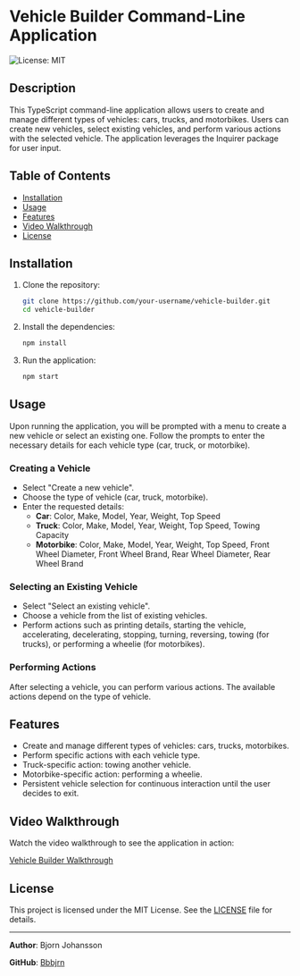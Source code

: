 # Vehicle Builder Command-Line Application

![License: MIT](https://img.shields.io/badge/License-MIT-blue.svg)

## Description

This TypeScript command-line application allows users to create and manage different types of vehicles: cars, trucks, and motorbikes. Users can create new vehicles, select existing vehicles, and perform various actions with the selected vehicle. The application leverages the Inquirer package for user input.

## Table of Contents

- [Installation](#installation)
- [Usage](#usage)
- [Features](#features)
- [Video Walkthrough](#video-walkthrough)
- [License](#license)

## Installation

1. Clone the repository:
    ```sh
    git clone https://github.com/your-username/vehicle-builder.git
    cd vehicle-builder
    ```

2. Install the dependencies:
    ```sh
    npm install
    ```

3. Run the application:
    ```sh
    npm start
    ```

## Usage

Upon running the application, you will be prompted with a menu to create a new vehicle or select an existing one. Follow the prompts to enter the necessary details for each vehicle type (car, truck, or motorbike).

### Creating a Vehicle

- Select "Create a new vehicle".
- Choose the type of vehicle (car, truck, motorbike).
- Enter the requested details:
  - **Car**: Color, Make, Model, Year, Weight, Top Speed
  - **Truck**: Color, Make, Model, Year, Weight, Top Speed, Towing Capacity
  - **Motorbike**: Color, Make, Model, Year, Weight, Top Speed, Front Wheel Diameter, Front Wheel Brand, Rear Wheel Diameter, Rear Wheel Brand

### Selecting an Existing Vehicle

- Select "Select an existing vehicle".
- Choose a vehicle from the list of existing vehicles.
- Perform actions such as printing details, starting the vehicle, accelerating, decelerating, stopping, turning, reversing, towing (for trucks), or performing a wheelie (for motorbikes).

### Performing Actions

After selecting a vehicle, you can perform various actions. The available actions depend on the type of vehicle.

## Features

- Create and manage different types of vehicles: cars, trucks, motorbikes.
- Perform specific actions with each vehicle type.
- Truck-specific action: towing another vehicle.
- Motorbike-specific action: performing a wheelie.
- Persistent vehicle selection for continuous interaction until the user decides to exit.

## Video Walkthrough

Watch the video walkthrough to see the application in action:

[Vehicle Builder Walkthrough](./src/walkthrough/Module08-Vehicle-Builder-Walkthrough.mov)

## License

This project is licensed under the MIT License. See the [LICENSE](LICENSE) file for details.

---

**Author**: Bjorn Johansson

**GitHub**: [Bbbjrn](https://github.com/Bbbjrn)

